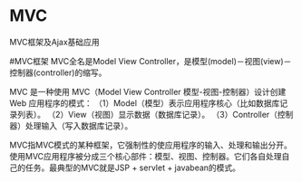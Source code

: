 # MVC
MVC框架及Ajax基础应用


#MVC框架
MVC全名是Model View Controller，是模型(model)－视图(view)－控制器(controller)的缩写。

MVC 是一种使用 MVC（Model View Controller 模型-视图-控制器）设计创建 Web 应用程序的模式：
（1）Model（模型）表示应用程序核心（比如数据库记录列表）。
（2）View（视图）显示数据（数据库记录）。
（3）Controller（控制器）处理输入（写入数据库记录）。

MVC指MVC模式的某种框架，它强制性的使应用程序的输入、处理和输出分开。
使用MVC应用程序被分成三个核心部件：模型、视图、控制器。它们各自处理自己的任务。最典型的MVC就是JSP + servlet + javabean的模式。
